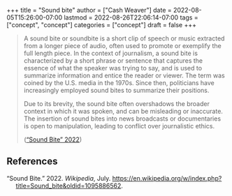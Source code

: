 +++
title = "Sound bite"
author = ["Cash Weaver"]
date = 2022-08-05T15:26:00-07:00
lastmod = 2022-08-26T22:06:14-07:00
tags = ["concept", "concept"]
categories = ["concept"]
draft = false
+++

> A sound bite or soundbite is a short clip of speech or music extracted from a longer piece of audio, often used to promote or exemplify the full length piece. In the context of journalism, a sound bite is characterized by a short phrase or sentence that captures the essence of what the speaker was trying to say, and is used to summarize information and entice the reader or viewer. The term was coined by the U.S. media in the 1970s. Since then, politicians have increasingly employed sound bites to summarize their positions.
>
> Due to its brevity, the sound bite often overshadows the broader context in which it was spoken, and can be misleading or inaccurate. The insertion of sound bites into news broadcasts or documentaries is open to manipulation, leading to conflict over journalistic ethics.
>
> (<a href="#citeproc_bib_item_1">“Sound Bite” 2022</a>)

## References

<style>.csl-entry{text-indent: -1.5em; margin-left: 1.5em;}</style><div class="csl-bib-body">
  <div class="csl-entry"><a id="citeproc_bib_item_1"></a>“Sound Bite.” 2022. <i>Wikipedia</i>, July. <a href="https://en.wikipedia.org/w/index.php?title=Sound_bite&oldid=1095886562">https://en.wikipedia.org/w/index.php?title=Sound_bite&#38;oldid=1095886562</a>.</div>
</div>
